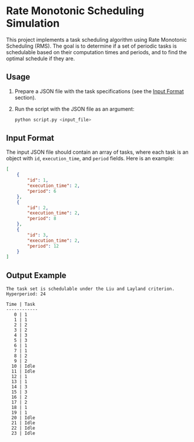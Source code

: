 # Rate Monotonic Scheduling Simulation

This project implements a task scheduling algorithm using Rate Monotonic Scheduling (RMS). The goal is to determine if a set of periodic tasks is schedulable based on their computation times and periods, and to find the optimal schedule if they are.

## Usage

1. Prepare a JSON file with the task specifications (see the [Input Format](#input-format) section).

2. Run the script with the JSON file as an argument:
    ```sh
    python script.py <input_file>
    ```

## Input Format

The input JSON file should contain an array of tasks, where each task is an object with `id`, `execution_time`, and `period` fields. Here is an example:

```json
[
    {
        "id": 1,
        "execution_time": 2,
        "period": 6
    },
    {
        "id": 2,
        "execution_time": 2,
        "period": 8
    },
    {
        "id": 3,
        "execution_time": 2,
        "period": 12
    }
]
```
## Output Example
```
The task set is schedulable under the Liu and Layland criterion.
Hyperperiod: 24

Time | Task
------------
   0 | 1
   1 | 1
   2 | 2
   3 | 2
   4 | 3
   5 | 3
   6 | 1
   7 | 1
   8 | 2
   9 | 2
  10 | Idle
  11 | Idle
  12 | 1
  13 | 1
  14 | 3
  15 | 3
  16 | 2
  17 | 2
  18 | 1
  19 | 1
  20 | Idle
  21 | Idle
  22 | Idle
  23 | Idle
```
